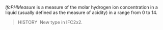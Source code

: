 _IfcPHMeasure_ is a measure of the molar hydrogen ion concentration in a liquid (usually defined as the measure of acidity) in a range from 0 to 14.

> HISTORY&nbsp; New type in IFC2x2.